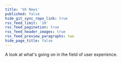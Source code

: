 ```yaml
---
title: 'UX News'
published: false
hide_git_sync_repo_link: true
rss_feed_limit: '10'
rss_feed_pagination: true
rss_feed_header_images: true
rss_feed_preview_paragraphs: two
hide_page_title: false
---
```


A look at what's going on in the field of user experience.
